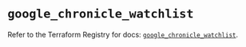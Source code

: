# `google_chronicle_watchlist`

Refer to the Terraform Registry for docs: [`google_chronicle_watchlist`](https://registry.terraform.io/providers/hashicorp/google/6.36.0/docs/resources/chronicle_watchlist).
